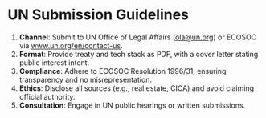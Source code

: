 # UN Submission Guidelines

1. **Channel**: Submit to UN Office of Legal Affairs (ola@un.org) or ECOSOC via www.un.org/en/contact-us.
2. **Format**: Provide treaty and tech stack as PDF, with a cover letter stating public interest intent.
3. **Compliance**: Adhere to ECOSOC Resolution 1996/31, ensuring transparency and no misrepresentation.
4. **Ethics**: Disclose all sources (e.g., real estate, CICA) and avoid claiming official authority.
5. **Consultation**: Engage in UN public hearings or written submissions.